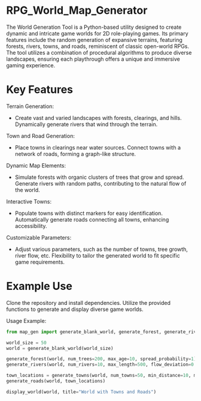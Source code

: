 # RPG_World_Map_Generator

The World Generation Tool is a Python-based utility designed to create dynamic and intricate game worlds for 2D role-playing games. Its primary features include the random generation of expansive terrains, featuring forests, rivers, towns, and roads, reminiscent of classic open-world RPGs. The tool utilizes a combination of procedural algorithms to produce diverse landscapes, ensuring each playthrough offers a unique and immersive gaming experience.

# Key Features

Terrain Generation:

* Create vast and varied landscapes with forests, clearings, and hills.
Dynamically generate rivers that wind through the terrain.

Town and Road Generation:

* Place towns in clearings near water sources.
Connect towns with a network of roads, forming a graph-like structure.

Dynamic Map Elements:

* Simulate forests with organic clusters of trees that grow and spread.
Generate rivers with random paths, contributing to the natural flow of the world.

Interactive Towns:

* Populate towns with distinct markers for easy identification.
Automatically generate roads connecting all towns, enhancing accessibility.

Customizable Parameters:

* Adjust various parameters, such as the number of towns, tree growth, river flow, etc.
Flexibility to tailor the generated world to fit specific game requirements.


# Example Use

Clone the repository and install dependencies.
Utilize the provided functions to generate and display diverse game worlds.

Usage Example:

```python
from map_gen import generate_blank_world, generate_forest, generate_rivers, generate_roads, display_world, generate_towns

world_size = 50
world = generate_blank_world(world_size)

generate_forest(world, num_trees=200, max_age=10, spread_probability=1)
generate_rivers(world, num_rivers=10, max_length=500, flow_deviation=0.8, cluster_radius=1)

town_locations = generate_towns(world, num_towns=50, min_distance=10, marker='s', color='red')
generate_roads(world, town_locations)

display_world(world, title="World with Towns and Roads")
```
